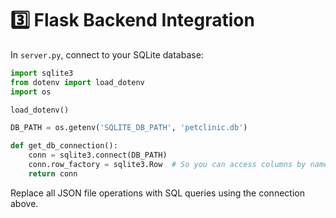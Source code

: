 # 3️⃣ Flask Backend Integration

In `server.py`, connect to your SQLite database:

```python
import sqlite3
from dotenv import load_dotenv
import os

load_dotenv()

DB_PATH = os.getenv('SQLITE_DB_PATH', 'petclinic.db')

def get_db_connection():
    conn = sqlite3.connect(DB_PATH)
    conn.row_factory = sqlite3.Row  # So you can access columns by name
    return conn
```

Replace all JSON file operations with SQL queries using the connection above. 